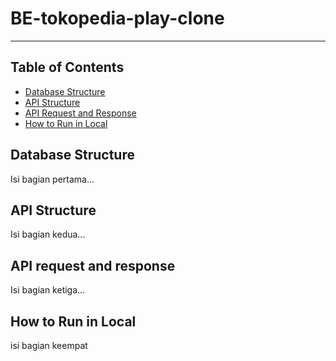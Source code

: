 # BE-tokopedia-play-clone
---

## Table of Contents

- [Database Structure](#database-structure)
- [API Structure](#api-structure)
- [API Request and Response](#api-request-and-response)
- [How to Run in Local](#how-to-run-in-local)

## Database Structure
Isi bagian pertama...

## API Structure
Isi bagian kedua...

## API request and response
Isi bagian ketiga...

## How to Run in Local
isi bagian keempat

